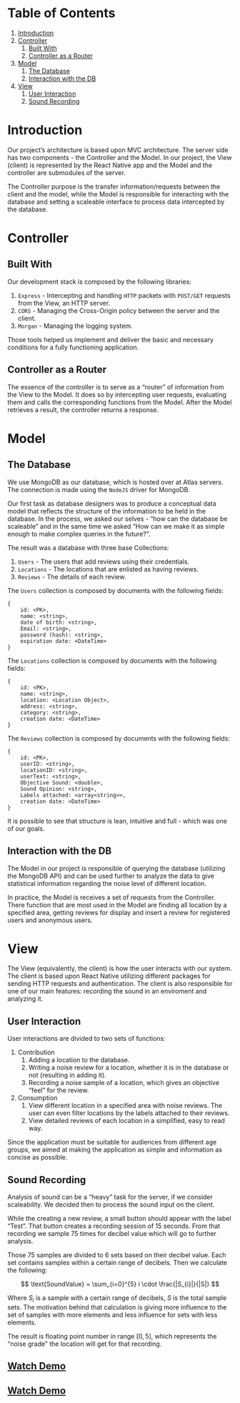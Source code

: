 # Table of Contents

1.  [Introduction](#org9f62411)
2.  [Controller](#org6626fb7)
    1.  [Built With](#orgc6bd0c2)
    2.  [Controller as a Router](#org5058967)
3.  [Model](#org0ea6f29)
    1.  [The Database](#orga124d95)
    2.  [Interaction with the DB](#orgd4afea9)
4.  [View](#org2a9ca5c)
    1.  [User Interaction](#org5e8d449)
    2.  [Sound Recording](#org7b95fdf)

<a id="org9f62411"></a>

# Introduction

Our project&rsquo;s architecture is based upon MVC architecture. The server side has two components - the Controller and the Model.
In our project, the View (client) is represented by the React Native app and the Model and the controller are submodules of the server.

The Controller purpose is the transfer information/requests between the client and the model, while the Model is responsible for interacting with the database and setting a scaleable interface to process data intercepted by
the database.

<a id="org6626fb7"></a>

# Controller

<a id="orgc6bd0c2"></a>

## Built With

Our development stack is composed by the following libraries:

1.  `Express` - Intercepting and handling `HTTP` packets with `POST/GET` requests from the View, an HTTP server.
2.  `CORS` - Managing the Cross-Origin policy between the server and the client.
3.  `Morgan` - Managing the logging system.

Those tools helped us implement and deliver the basic and necessary conditions for a fully functioning application.

<a id="org5058967"></a>

## Controller as a Router

The essence of the controller is to serve as a &ldquo;router&rdquo; of information from the View to the Model.
It does so by intercepting user requests, evaluating them and calls the corresponding functions from the Model.
After the Model retrieves a result, the controller returns a response.

<a id="org0ea6f29"></a>

# Model

<a id="orga124d95"></a>

## The Database

We use MongoDB as our database, which is hosted over at Atlas servers. The connection is made using the `NodeJS` driver
for MongoDB.

Our first task as database designers was to produce a conceptual data model that reflects the structure of
the information to be held in the database. In the process, we asked our selves - &ldquo;how can the database be scaleable&rdquo; and
in the same time we asked &ldquo;How can we make it as simple enough to make complex queries in the future?&rdquo;.

The result was a database with three base Collections:

1.  `Users` - The users that add reviews using their credentials.
2.  `Locations` - The locations that are enlisted as having reviews.
3.  `Reviews` - The details of each review.

The `Users` collection is composed by documents with the following fields:

    {
        id: <PK>,
        name: <string>,
        date of birth: <string>,
        Email: <string>,
        password (hash): <string>,
        expiration date: <DateTime>
    }

The `Locations` collection is composed by documents with the following fields:

    {
        id: <PK>,
        name: <string>,
        location: <Location Object>,
        address: <string>,
        category: <string>,
        creation date: <DateTime>
    }

The `Reviews` collection is composed by documents with the following fields:

    {
        id: <PK>,
        userID: <string>,
        locationID: <string>,
        userText: <string>,
        Objective Sound: <double>,
        Sound Opinion: <string>,
        Labels attached: <array<string>>,
        creation date: <DateTime>
    }

It is possible to see that structure is lean, intuitive and full - which was one of our goals.

<a id="orgd4afea9"></a>

## Interaction with the DB

The Model in our project is responsible of querying the database (utilizing the MongoDB API) and can be used further
to analyze the data to give statistical information regarding the noise level of different location.

In practice, the Model is receives a set of requests from the Controller. There function that are most used in the
Model are finding all location by a specified area, getting reviews for display and insert a review for registered
users and anonymous users.

<a id="org2a9ca5c"></a>

# View

The View (equivalently, the client) is how the user interacts with our system. The client is based upon React Native
utilizing different packages for sending HTTP requests and authentication. The client is also responsible for one
of our main features: recording the sound in an enviroment and analyzing it.

<a id="org5e8d449"></a>

## User Interaction

User interactions are divided to two sets of functions:

1.  Contribution
    1.  Adding a location to the database.
    2.  Writing a noise review for a location, whether it is in the database or not (resulting in adding it).
    3.  Recording a noise sample of a location, which gives an objective &ldquo;feel&rdquo; for the review.
2.  Consumption
    1.  View different location in a specified area with noise reviews. The user can even filter locations by the labels
        attached to their reviews.
    2.  View detailed reviews of each location in a simplified, easy to read way.

Since the application must be suitable for audiences from different age groups, we aimed at making the application
as simple and information as concise as possible.

<a id="org7b95fdf"></a>

## Sound Recording

Analysis of sound can be a &ldquo;heavy&rdquo; task for the server, if we consider scaleability. We decided then to process the
sound input on the client.

While the creating a new review, a small button should appear with the label &ldquo;Test&rdquo;. That button creates a recording session of 15 seconds. From that recording we sample 75 times for decibel value which will go to further analysis.

Those 75 samples are divided to 6 sets based on their decibel value. Each set contains samples within a certain range of decibels. Then we calculate the following:

$$
\text{SoundValue} = \sum_{i=0}^{5} i \cdot \frac{|S_{i}|}{|S|}
$$

Where $S_i$ is a sample with a certain range of decibels, $S$ is the total sample sets.
The motivation behind that calculation is giving more influence to the set of samples with more elements and less influence for sets with less elements.

The result is floating point number in range $[0,5]$, which represents the &ldquo;noise grade&rdquo; the location will get for that recording.


## [Watch Demo](https://youtu.be/_R10kVTdyZY)


## [Watch Demo](https://youtu.be/_R10kVTdyZY)


